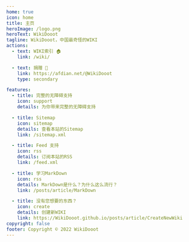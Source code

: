 ```yaml
---
home: true
icon: home
title: 主页
heroImage: /logo.png
heroText: WikiDooot
tagline: WikiDooot，中国最奇怪的WIKI
actions:
  - text: WIKI索引 🏠
    link: /wiki/

  - text: 捐赠 🧧
    link: https://afdian.net/@WikiDooot
    type: secondary

features:
  - title: 完整的无障碍支持
    icon: support
    details: 为你带来完整的无障碍支持

  - title: Sitemap
    icon: sitemap
    details: 查看本站的Sitemap
    link: /sitemap.xml

  - title: Feed 支持
    icon: rss
    details: 订阅本站的RSS
    link: /feed.xml

  - title: 学习MarkDown
    icon: rss
    details: MarkDown是什么？为什么这么流行？
    link: /posts/article/MarkDown

  - title: 没有您想要的东西？
    icon: create
    details: 创建新WIKI
    link: https://WikiDooot.github.io/posts/article/CreateNewWiki
copyright: false
footer: Copyright © 2022 WikiDooot
---
```

